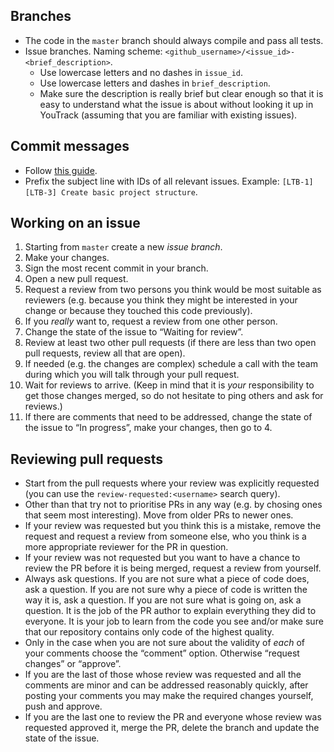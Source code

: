 Branches
---------

* The code in the `master` branch should always compile and pass all tests.
* Issue branches. Naming scheme: `<github_username>/<issue_id>-<brief_description>`.
    * Use lowercase letters and no dashes in `issue_id`.
    * Use lowercase letters and dashes in `brief_description`.
    * Make sure the description is really brief but clear enough so that
      it is easy to understand what the issue is about without looking it
      up in YouTrack (assuming that you are familiar with existing issues).

<!--

TODO:

* merge vs rebase
* how often to merge/rebase your issue branch onto master
* to squash or not to squash

-->



Commit messages
----------------

* Follow [this guide][git-commit].
* Prefix the subject line with IDs of all relevant issues.
  Example: `[LTB-1] [LTB-3] Create basic project structure`.


Working on an issue
--------------------

1.  Starting from `master` create a new _issue branch_.
2.  Make your changes.
3.  Sign the most recent commit in your branch.
4.  Open a new pull request.
5.  Request a review from two persons you think would be most suitable as reviewers
    (e.g. because you think they might be interested in your change or because
    they touched this code previously).
6.  If you _really_ want to, request a review from one other person.
7.  Change the state of the issue to “Waiting for review”.
8.  Review at least two other pull requests (if there are less than two open
    pull requests, review all that are open).
9.  If needed (e.g. the changes are complex) schedule a call with the team during
    which you will talk through your pull request.
10. Wait for reviews to arrive. (Keep in mind that it is _your_ responsibility
    to get those changes merged, so do not hesitate to ping others and ask for reviews.)
11. If there are comments that need to be addressed, change the state of the issue
    to “In progress”, make your changes, then go to 4.


Reviewing pull requests
------------------------

* Start from the pull requests where your review was explicitly requested
  (you can use the `review-requested:<username>` search query).
* Other than that try not to prioritise PRs in any way (e.g. by chosing
  ones that seem most interesting). Move from older PRs to newer ones.
* If your review was requested but you think this is a mistake, remove
  the request and request a review from someone else, who you think is
  a more appropriate reviewer for the PR in question.
* If your review was not requested but you want to have a chance to review the
  PR before it is being merged, request a review from yourself.
* Always ask questions. If you are not sure what a piece of code does, ask
  a question. If you are not sure why a piece of code is written the way it is,
  ask a question. If you are not sure what is going on, ask a question.
  It is the job of the PR author to explain everything they did to everyone.
  It is your job to learn from the code you see and/or make sure that
  our repository contains only code of the highest quality.
* Only in the case when you are not sure about the validity of _each_ of your
  comments choose the “comment” option. Otherwise “request changes” or
  “approve”.
* If you are the last of those whose review was requested and all the comments
  are minor and can be addressed reasonably quickly, after posting your
  comments you may make the required changes yourself, push and approve.
* If you are the last one to review the PR and everyone whose review
  was requested approved it, merge the PR, delete the branch and update
  the state of the issue.


[git-commit]:  https://chris.beams.io/posts/git-commit/
